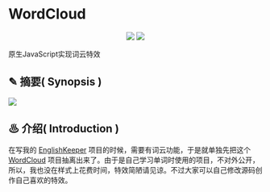 # WordCloud

<p align="center">
<img src="https://img.shields.io/badge/language-JavaScript-red.svg">
<img src="https://img.shields.io/badge/license-MIT-black.svg">
</p>

原生JavaScript实现词云特效

## ✎ 摘要( Synopsis )

<img src="https://github.com/Lvsi-China/WordCloud/raw/master/extra/images/logo.gif">

## ♨ 介绍( Introduction )

在写我的 [EnglishKeeper]() 项目的时候，需要有词云功能，于是就单独先把这个 [WordCloud](https://github.com/Lvsi-China/WordCloud) 项目抽离出来了。由于是自己学习单词时使用的项目，不对外公开，所以，我也没在样式上花费时间，特效简陋请见谅。不过大家可以自己修改源码创作自己喜欢的特效。

